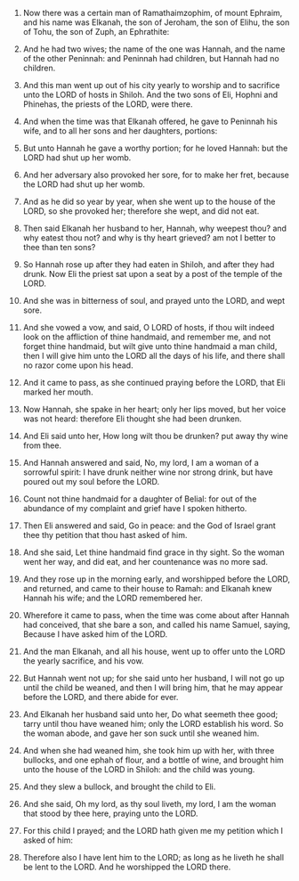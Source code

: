 1. Now there was a certain man of Ramathaimzophim, of mount Ephraim,
and his name was Elkanah, the son of Jeroham, the son of Elihu, the
son of Tohu, the son of Zuph, an Ephrathite:

2. And he had two wives;
the name of the one was Hannah, and the name of the other Peninnah:
and Peninnah had children, but Hannah had no children.

3. And this man went up out of his city yearly to worship and to
sacrifice unto the LORD of hosts in Shiloh. And the two sons of Eli,
Hophni and Phinehas, the priests of the LORD, were there.

4. And when the time was that Elkanah offered, he gave to Peninnah
his wife, and to all her sons and her daughters, portions:

5. But
unto Hannah he gave a worthy portion; for he loved Hannah: but the
LORD had shut up her womb.

6. And her adversary also provoked her sore, for to make her fret,
because the LORD had shut up her womb.

7. And as he did so year by year, when she went up to the house of
the LORD, so she provoked her; therefore she wept, and did not eat.

8. Then said Elkanah her husband to her, Hannah, why weepest thou?
and why eatest thou not? and why is thy heart grieved? am not I better
to thee than ten sons?

9. So Hannah rose up after they had eaten in
Shiloh, and after they had drunk. Now Eli the priest sat upon a seat
by a post of the temple of the LORD.

10. And she was in bitterness of soul, and prayed unto the LORD, and
wept sore.

11. And she vowed a vow, and said, O LORD of hosts, if thou wilt
indeed look on the affliction of thine handmaid, and remember me, and
not forget thine handmaid, but wilt give unto thine handmaid a man
child, then I will give him unto the LORD all the days of his life,
and there shall no razor come upon his head.

12. And it came to pass, as she continued praying before the LORD,
that Eli marked her mouth.

13. Now Hannah, she spake in her heart; only her lips moved, but her
voice was not heard: therefore Eli thought she had been drunken.

14. And Eli said unto her, How long wilt thou be drunken? put away
thy wine from thee.

15. And Hannah answered and said, No, my lord, I am a woman of a
sorrowful spirit: I have drunk neither wine nor strong drink, but have
poured out my soul before the LORD.

16. Count not thine handmaid for a daughter of Belial: for out of the
abundance of my complaint and grief have I spoken hitherto.

17. Then Eli answered and said, Go in peace: and the God of Israel
grant thee thy petition that thou hast asked of him.

18. And she said, Let thine handmaid find grace in thy sight. So the
woman went her way, and did eat, and her countenance was no more sad.

19. And they rose up in the morning early, and worshipped before the
LORD, and returned, and came to their house to Ramah: and Elkanah knew
Hannah his wife; and the LORD remembered her.

20. Wherefore it came to pass, when the time was come about after
Hannah had conceived, that she bare a son, and called his name Samuel,
saying, Because I have asked him of the LORD.

21. And the man Elkanah, and all his house, went up to offer unto the
LORD the yearly sacrifice, and his vow.

22. But Hannah went not up; for she said unto her husband, I will not
go up until the child be weaned, and then I will bring him, that he
may appear before the LORD, and there abide for ever.

23. And Elkanah her husband said unto her, Do what seemeth thee good;
tarry until thou have weaned him; only the LORD establish his word. So
the woman abode, and gave her son suck until she weaned him.

24. And when she had weaned him, she took him up with her, with three
bullocks, and one ephah of flour, and a bottle of wine, and brought
him unto the house of the LORD in Shiloh: and the child was young.

25. And they slew a bullock, and brought the child to Eli.

26. And she said, Oh my lord, as thy soul liveth, my lord, I am the
woman that stood by thee here, praying unto the LORD.

27. For this child I prayed; and the LORD hath given me my petition
which I asked of him:

28. Therefore also I have lent him to the LORD;
as long as he liveth he shall be lent to the LORD. And he worshipped
the LORD there.